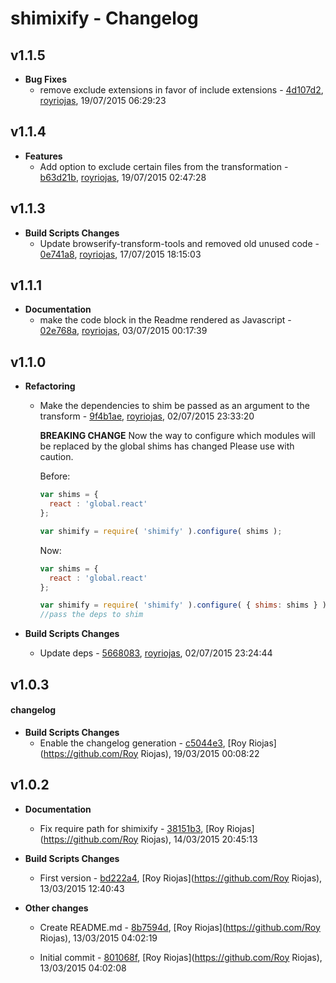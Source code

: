 
# shimixify - Changelog
## v1.1.5
- **Bug Fixes**
  - remove exclude extensions in favor of include extensions - [4d107d2]( https://github.com/royriojas/shimixify/commit/4d107d2 ), [royriojas](https://github.com/royriojas), 19/07/2015 06:29:23

    
## v1.1.4
- **Features**
  - Add option to exclude certain files from the transformation - [b63d21b]( https://github.com/royriojas/shimixify/commit/b63d21b ), [royriojas](https://github.com/royriojas), 19/07/2015 02:47:28

    
## v1.1.3
- **Build Scripts Changes**
  - Update browserify-transform-tools and removed old unused code - [0e741a8]( https://github.com/royriojas/shimixify/commit/0e741a8 ), [royriojas](https://github.com/royriojas), 17/07/2015 18:15:03

    
## v1.1.1
- **Documentation**
  - make the code block in the Readme rendered as Javascript - [02e768a]( https://github.com/royriojas/shimixify/commit/02e768a ), [royriojas](https://github.com/royriojas), 03/07/2015 00:17:39

    
## v1.1.0
- **Refactoring**
  - Make the dependencies to shim be passed as an argument to the transform - [9f4b1ae]( https://github.com/royriojas/shimixify/commit/9f4b1ae ), [royriojas](https://github.com/royriojas), 02/07/2015 23:33:20

    **BREAKING CHANGE**
    Now the way to configure which modules will be replaced by the global
    shims has changed
    Please use with caution.
    
    Before:
    
    ```javascript
    var shims = {
      react : 'global.react'
    };
    
    var shimify = require( 'shimify' ).configure( shims );
    ```
    
    Now:
    
    ```javascript
    var shims = {
      react : 'global.react'
    };
    
    var shimify = require( 'shimify' ).configure( { shims: shims } );
    //pass the deps to shim
    ```
    
- **Build Scripts Changes**
  - Update deps - [5668083]( https://github.com/royriojas/shimixify/commit/5668083 ), [royriojas](https://github.com/royriojas), 02/07/2015 23:24:44

    
## v1.0.3
#### changelog
- **Build Scripts Changes**
  - Enable the changelog generation - [c5044e3]( https://github.com/royriojas/shimixify/commit/c5044e3 ), [Roy Riojas](https://github.com/Roy Riojas), 19/03/2015 00:08:22

    
## v1.0.2
- **Documentation**
  - Fix require path for shimixify - [38151b3]( https://github.com/royriojas/shimixify/commit/38151b3 ), [Roy Riojas](https://github.com/Roy Riojas), 14/03/2015 20:45:13

    
- **Build Scripts Changes**
  - First version - [bd222a4]( https://github.com/royriojas/shimixify/commit/bd222a4 ), [Roy Riojas](https://github.com/Roy Riojas), 13/03/2015 12:40:43

    
- **Other changes**
  - Create README.md - [8b7594d]( https://github.com/royriojas/shimixify/commit/8b7594d ), [Roy Riojas](https://github.com/Roy Riojas), 13/03/2015 04:02:19

    
  - Initial commit - [801068f]( https://github.com/royriojas/shimixify/commit/801068f ), [Roy Riojas](https://github.com/Roy Riojas), 13/03/2015 04:02:08

    
